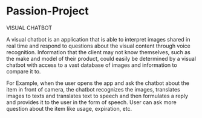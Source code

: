 # Passion-Project

VISUAL CHATBOT

A visual chatbot is an application that is able to interpret images shared in real time and respond to questions about the visual content through voice recognition. Information that the client may not know themselves, such as the make and model of their product, could easily be determined by a visual chatbot with access to a vast database of images and information to compare it to. 

For Example, when the user opens the app and ask the chatbot about the item in front of camera, the chatbot recognizes the images, translates images to texts and translates text to speech and then formulates a reply and provides it to the user in the form of speech. User can ask more question about the item like usage, expiration, etc.

